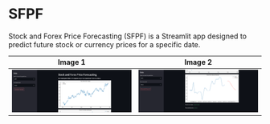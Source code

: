 # SFPF

Stock and Forex Price Forecasting (SFPF) is a Streamlit app designed to predict future stock or currency prices for a specific date.

| Image 1                       | Image 2                       |
| ----------------------------- | ----------------------------- |
| ![Landing](./readme/img1.png) | ![Landing](./readme/img2.png) |
